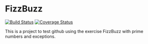 # FizzBuzz

[![Build Status](https://travis-ci.org/EagleEyeGH/FizzBuzz.svg?branch=master)](https://travis-ci.org/EagleEyeGH/FizzBuzz) [![Coverage Status](https://coveralls.io/repos/github/EagleEyeGH/FizzBuzz/badge.svg)](https://coveralls.io/github/EagleEyeGH/FizzBuzz?branch=master)


This is a project to test github using the exercise FizzBuzz with prime numbers and exceptions.
